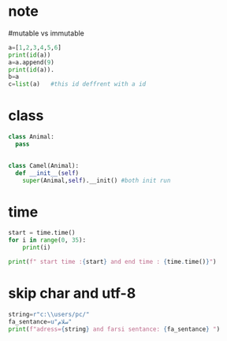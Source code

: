 # note 

#mutable vs  immutable  
```python
a=[1,2,3,4,5,6]
print(id(a))
a=a.append(9)
print(id(a)).
b=a      
c=list(a)   #this id deffrent with a id

```
# class

```python
class Animal:
  pass
  

class Camel(Animal):
  def __init__(self)
    super(Animal,self).__init() #both init run    
```

# time

```python
start = time.time()
for i in range(0, 35):
    print(i)

print(f" start time :{start} and end time : {time.time()}")

```
# skip char   and utf-8

```python
string=r"c:\\users/pc/"
fa_sentance=u"سلام"
print(f"adress={string} and farsi sentance: {fa_sentance} ")
```

